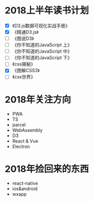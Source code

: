 # 2018上半年读书计划

- [x] 《D3.js数据可视化实战手册》
- [x] 《精通D3.js》
- [ ] 《图说D3》
- [ ] 《你不知道的JavaScript 上》
- [ ] 《你不知道的JavaScript 中》
- [ ] 《你不知道的JavaScript 下》
- [ ] 《css揭秘》
- [x] 《图解CSS3》
- [ ] 《css世界》

# 2018年关注方向

* PWA
* TS
* parcel
* WebAssembly
* D3
* React & Vue
* Electron

# 2018年捡回来的东西

* react-native
* ios&android
* wxapp